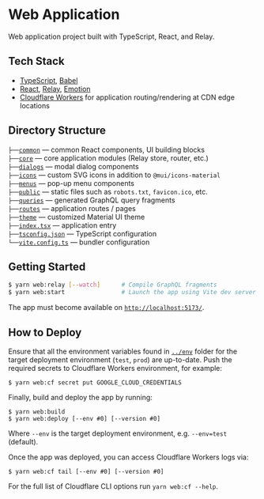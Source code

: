 # Web Application

Web application project built with TypeScript, React, and Relay.

## Tech Stack

- [TypeScript](https://www.typescriptlang.org/), [Babel](https://babeljs.io/)
- [React](https://reactjs.org/), [Relay](https://relay.dev/), [Emotion](https://emotion.sh/)
- [Cloudflare Workers](https://workers.cloudflare.com/) for application
  routing/rendering at CDN edge locations

## Directory Structure

`├──`[`common`](./common) — common React components, UI building blocks<br>
`├──`[`core`](./core) — core application modules (Relay store, router, etc.)<br>
`├──`[`dialogs`](./dialogs) — modal dialog components<br>
`├──`[`icons`](./icons) — custom SVG icons in addition to `@mui/icons-material`<br>
`├──`[`menus`](./menus) — pop-up menu components<br>
`├──`[`public`](./public) — static files such as `robots.txt`, `favicon.ico`, etc.<br>
`├──`[`queries`](./queries) — generated GraphQL query fragments<br>
`├──`[`routes`](./routes) — application routes / pages<br>
`├──`[`theme`](./theme) — customized Material UI theme<br>
`├──`[`index.tsx`](./index.tsx) — application entry<br>
`├──`[`tsconfig.json`](./tsconfig.json) — TypeScript configuration<br>
`└──`[`vite.config.ts`](./vite.config.ts) — bundler configuration<br>

## Getting Started

```bash
$ yarn web:relay [--watch]      # Compile GraphQL fragments
$ yarn web:start                # Launch the app using Vite dev server
```

The app must become available on [`http://localhost:5173/`](http://localhost:5173/).

## How to Deploy

Ensure that all the environment variables found in [`../env`](../env/) folder
for the target deployment environment (`test`, `prod`) are up-to-date. Push the
required secrets to Cloudflare Workers environment, for example:

```
$ yarn web:cf secret put GOOGLE_CLOUD_CREDENTIALS
```

Finally, build and deploy the app by running:

```
$ yarn web:build
$ yarn web:deploy [--env #0] [--version #0]
```

Where `--env` is the target deployment environment, e.g. `--env=test` (default).

Once the app was deployed, you can access Cloudflare Workers logs via:

```
$ yarn web:cf tail [--env #0] [--version #0]
```

For the full list of Cloudflare CLI options run `yarn web:cf --help`.
